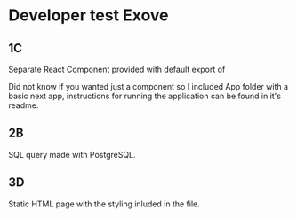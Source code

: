 # Developer test Exove

## 1C

Separate React Component provided with default export of <Slider/>

Did not know if you wanted just a component so I included App folder with a basic next app, instructions for running the application can be found in it's readme.

## 2B

SQL query made with PostgreSQL.

## 3D

Static HTML page with the styling inluded in the file.